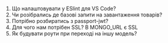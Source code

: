 1. Що налаштовувати у ESlint для VS Code?
2. Чи розібрались де базові запити на завантаження товарів?
3. Потрібно розбиратись з passport-jwt?
4. Для чого нам потрібен SSL? В MONGO_URL є SSL
5. Як будувати роути при переході на іншу модель?